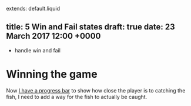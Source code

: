 extends: default.liquid

title: 5 Win and Fail states
draft: true
date: 23 March 2017 12:00 +0000
---

- handle win and fail

# Winning the game

Now [I have a progress bar](/posts/4-winning-the-game.html) to show how close the player is to catching the fish, I need to add a way for the fish to actually be caught.
